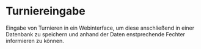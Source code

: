 Turniereingabe
==============

Eingabe von Turnieren in ein Webinterface, um diese anschließend in einer Datenbank zu speichern und anhand der Daten enstprechende Fechter informieren zu können.
